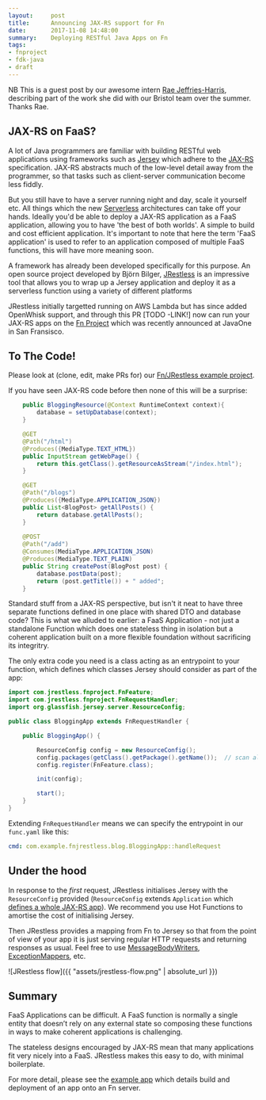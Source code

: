 ```yaml
---
layout:     post
title:      Announcing JAX-RS support for Fn
date:       2017-11-08 14:48:00
summary:    Deploying RESTful Java Apps on Fn
tags:
- fnproject
- fdk-java
- draft
---
```


NB This is a guest post by our awesome intern [Rae Jeffries-Harris](https://github.com/raej), describing part of the work she did with our Bristol team over the summer. Thanks Rae.

## JAX-RS on FaaS?

A lot of Java programmers are familiar with building RESTful web applications using frameworks such as [Jersey](https://jersey.github.io/) which adhere to the [JAX-RS](https://github.com/jax-rs) specification. JAX-RS abstracts much of the low-level detail away from the programmer, so that tasks such as client-server communication become less fiddly.

But you still have to have a server running night and day, scale it yourself etc. All things which the new [Serverless](http://blog.rowanudell.com/the-serverless-compute-manifesto/) architectures can take off your hands.  Ideally you'd be able to deploy a JAX-RS application as a FaaS application, allowing you to have 'the best of both worlds'. A simple to build and cost efficient application. It's important to note that here the term 'FaaS application' is used to refer to an application composed of multiple FaaS functions, this will have more meaning soon.

A framework has already been developed specifically for this purpose. An open source project developed by Björn Bilger, [JRestless](https://github.com/bbilger/jrestless) is an impressive tool that allows you to wrap up a Jersey application and deploy it as a serverless function using a variety of different platforms

JRestless initially targetted running on AWS Lambda but has since added OpenWhisk support, and through this PR [TODO -LINK!] now can run your JAX-RS apps on the [Fn Project](http://fnproject.io/) which was recently announced at JavaOne  in San Fransisco. 

## To The Code!

Please look at (clone, edit, make PRs for) our [Fn/JRestless example project](https://github.com/fnproject/fn-jrestless).

If you have seen JAX-RS code before then none of this will be a surprise:

```java
    public BloggingResource(@Context RuntimeContext context){
        database = setUpDatabase(context);
    }

    @GET
    @Path("/html")
    @Produces({MediaType.TEXT_HTML})
    public InputStream getWebPage() {
        return this.getClass().getResourceAsStream("/index.html");
    }

    @GET
    @Path("/blogs")
    @Produces({MediaType.APPLICATION_JSON})
    public List<BlogPost> getAllPosts() {
        return database.getAllPosts();
    }
	
    @POST
    @Path("/add")
    @Consumes(MediaType.APPLICATION_JSON)
    @Produces(MediaType.TEXT_PLAIN)
    public String createPost(BlogPost post) {
        database.postData(post);
        return (post.getTitle()) + " added";
    }
```

Standard stuff from a JAX-RS perspective, but isn't it neat to have three separate functions defined in one place with shared DTO and database code? This is what we alluded to earlier: a FaaS Application - not just a standalone Function which does one stateless thing in isolation but a coherent application built on a more flexible foundation without sacrificing its integritry.

The only extra code you need is a class acting as an entrypoint to your function, which defines which classes Jersey should consider as part of the app:

```java
import com.jrestless.fnproject.FnFeature;
import com.jrestless.fnproject.FnRequestHandler;
import org.glassfish.jersey.server.ResourceConfig;

public class BloggingApp extends FnRequestHandler {

    public BloggingApp() {

        ResourceConfig config = new ResourceConfig();
        config.packages(getClass().getPackage().getName());  // scan all classes in this package
        config.register(FnFeature.class);

        init(config);

        start();
    }
}
```

Extending `FnRequestHandler` means we can specify the entrypoint in our `func.yaml` like this:

```yaml
cmd: com.example.fnjrestless.blog.BloggingApp::handleRequest
```


## Under the hood

In response to the *first* request, JRestless initialises Jersey with the `ResourceConfig` provided (`ResourceConfig` extends `Application` which [defines a whole JAX-RS app](https://docs.oracle.com/javaee/7/api/javax/ws/rs/core/Application.html)). We recommend you use Hot Functions to amortise the cost of initialising Jersey.

Then JRestless provides a mapping from Fn to Jersey so that from the point of view of your app it is just serving regular HTTP requests and returning responses as usual. Feel free to use [MessageBodyWriters](https://docs.oracle.com/javaee/7/api/javax/ws/rs/ext/MessageBodyWriter.html), [ExceptionMappers](https://docs.oracle.com/javaee/7/api/javax/ws/rs/ext/ExceptionMapper.html), etc.

![JRestless flow]({{ "assets/jrestless-flow.png" | absolute_url }})

## Summary

FaaS Applications can be difficult. A FaaS function is normally a single entity that doesn’t rely on any external state so composing these functions in ways to make coherent applications is challenging.

The stateless designs encouraged by JAX-RS mean that many applications fit very nicely into a FaaS. JRestless makes this easy to do, with minimal boilerplate.

For more detail, please see the [example app](https://github.com/fnproject/fn-jrestless#fn-project-jrestless-blogging-example) which details build and deployment of an app onto an Fn server.
